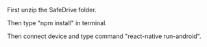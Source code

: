 First unzip the SafeDrive folder.

Then type "npm install" in terminal.

Then connect device and type command "react-native run-android".
